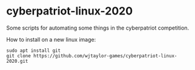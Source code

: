 # cyberpatriot-linux-2020
Some scripts for automating some things in the cyberpatriot competition.

How to install on a new linux image:
```
sudo apt install git
git clone https://github.com/wjtaylor-games/cyberpatriot-linux-2020.git
```
